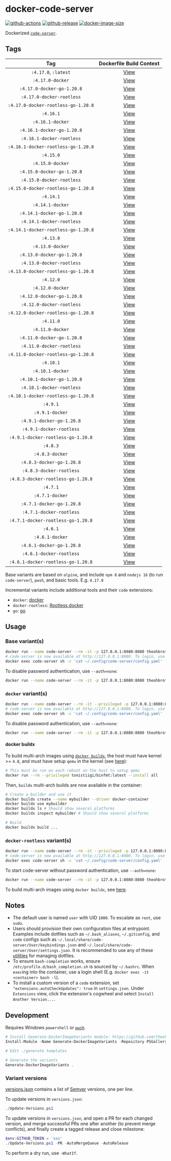 # docker-code-server

[![github-actions](https://github.com/theohbrothers/docker-code-server/workflows/ci-master-pr/badge.svg)](https://github.com/theohbrothers/docker-code-server/actions)
[![github-release](https://img.shields.io/github/v/release/theohbrothers/docker-code-server?style=flat-square)](https://github.com/theohbrothers/docker-code-server/releases/)
[![docker-image-size](https://img.shields.io/docker/image-size/theohbrothers/docker-code-server/latest)](https://hub.docker.com/r/theohbrothers/docker-code-server)

Dockerized [`code-server`](https://github.com/coder/code-server).

## Tags

| Tag | Dockerfile Build Context |
|:-------:|:---------:|
| `:4.17.0`, `:latest` | [View](variants/4.17.0) |
| `:4.17.0-docker` | [View](variants/4.17.0-docker) |
| `:4.17.0-docker-go-1.20.8` | [View](variants/4.17.0-docker-go-1.20.8) |
| `:4.17.0-docker-rootless` | [View](variants/4.17.0-docker-rootless) |
| `:4.17.0-docker-rootless-go-1.20.8` | [View](variants/4.17.0-docker-rootless-go-1.20.8) |
| `:4.16.1` | [View](variants/4.16.1) |
| `:4.16.1-docker` | [View](variants/4.16.1-docker) |
| `:4.16.1-docker-go-1.20.8` | [View](variants/4.16.1-docker-go-1.20.8) |
| `:4.16.1-docker-rootless` | [View](variants/4.16.1-docker-rootless) |
| `:4.16.1-docker-rootless-go-1.20.8` | [View](variants/4.16.1-docker-rootless-go-1.20.8) |
| `:4.15.0` | [View](variants/4.15.0) |
| `:4.15.0-docker` | [View](variants/4.15.0-docker) |
| `:4.15.0-docker-go-1.20.8` | [View](variants/4.15.0-docker-go-1.20.8) |
| `:4.15.0-docker-rootless` | [View](variants/4.15.0-docker-rootless) |
| `:4.15.0-docker-rootless-go-1.20.8` | [View](variants/4.15.0-docker-rootless-go-1.20.8) |
| `:4.14.1` | [View](variants/4.14.1) |
| `:4.14.1-docker` | [View](variants/4.14.1-docker) |
| `:4.14.1-docker-go-1.20.8` | [View](variants/4.14.1-docker-go-1.20.8) |
| `:4.14.1-docker-rootless` | [View](variants/4.14.1-docker-rootless) |
| `:4.14.1-docker-rootless-go-1.20.8` | [View](variants/4.14.1-docker-rootless-go-1.20.8) |
| `:4.13.0` | [View](variants/4.13.0) |
| `:4.13.0-docker` | [View](variants/4.13.0-docker) |
| `:4.13.0-docker-go-1.20.8` | [View](variants/4.13.0-docker-go-1.20.8) |
| `:4.13.0-docker-rootless` | [View](variants/4.13.0-docker-rootless) |
| `:4.13.0-docker-rootless-go-1.20.8` | [View](variants/4.13.0-docker-rootless-go-1.20.8) |
| `:4.12.0` | [View](variants/4.12.0) |
| `:4.12.0-docker` | [View](variants/4.12.0-docker) |
| `:4.12.0-docker-go-1.20.8` | [View](variants/4.12.0-docker-go-1.20.8) |
| `:4.12.0-docker-rootless` | [View](variants/4.12.0-docker-rootless) |
| `:4.12.0-docker-rootless-go-1.20.8` | [View](variants/4.12.0-docker-rootless-go-1.20.8) |
| `:4.11.0` | [View](variants/4.11.0) |
| `:4.11.0-docker` | [View](variants/4.11.0-docker) |
| `:4.11.0-docker-go-1.20.8` | [View](variants/4.11.0-docker-go-1.20.8) |
| `:4.11.0-docker-rootless` | [View](variants/4.11.0-docker-rootless) |
| `:4.11.0-docker-rootless-go-1.20.8` | [View](variants/4.11.0-docker-rootless-go-1.20.8) |
| `:4.10.1` | [View](variants/4.10.1) |
| `:4.10.1-docker` | [View](variants/4.10.1-docker) |
| `:4.10.1-docker-go-1.20.8` | [View](variants/4.10.1-docker-go-1.20.8) |
| `:4.10.1-docker-rootless` | [View](variants/4.10.1-docker-rootless) |
| `:4.10.1-docker-rootless-go-1.20.8` | [View](variants/4.10.1-docker-rootless-go-1.20.8) |
| `:4.9.1` | [View](variants/4.9.1) |
| `:4.9.1-docker` | [View](variants/4.9.1-docker) |
| `:4.9.1-docker-go-1.20.8` | [View](variants/4.9.1-docker-go-1.20.8) |
| `:4.9.1-docker-rootless` | [View](variants/4.9.1-docker-rootless) |
| `:4.9.1-docker-rootless-go-1.20.8` | [View](variants/4.9.1-docker-rootless-go-1.20.8) |
| `:4.8.3` | [View](variants/4.8.3) |
| `:4.8.3-docker` | [View](variants/4.8.3-docker) |
| `:4.8.3-docker-go-1.20.8` | [View](variants/4.8.3-docker-go-1.20.8) |
| `:4.8.3-docker-rootless` | [View](variants/4.8.3-docker-rootless) |
| `:4.8.3-docker-rootless-go-1.20.8` | [View](variants/4.8.3-docker-rootless-go-1.20.8) |
| `:4.7.1` | [View](variants/4.7.1) |
| `:4.7.1-docker` | [View](variants/4.7.1-docker) |
| `:4.7.1-docker-go-1.20.8` | [View](variants/4.7.1-docker-go-1.20.8) |
| `:4.7.1-docker-rootless` | [View](variants/4.7.1-docker-rootless) |
| `:4.7.1-docker-rootless-go-1.20.8` | [View](variants/4.7.1-docker-rootless-go-1.20.8) |
| `:4.6.1` | [View](variants/4.6.1) |
| `:4.6.1-docker` | [View](variants/4.6.1-docker) |
| `:4.6.1-docker-go-1.20.8` | [View](variants/4.6.1-docker-go-1.20.8) |
| `:4.6.1-docker-rootless` | [View](variants/4.6.1-docker-rootless) |
| `:4.6.1-docker-rootless-go-1.20.8` | [View](variants/4.6.1-docker-rootless-go-1.20.8) |

Base variants are based on `alpine`, and include `npm 8` and `nodejs 16` (to run `code-server`), `pwsh`, and basic tools. E.g. `4.17.0`

Incremental variants include additional tools and their `code` extensions:

- `docker`: [docker](https://docs.docker.com/engine/)
- `docker-rootless`: [Rootless docker](https://docs.docker.com/engine/security/rootless/)
- `go`: [go](https://go.dev)

## Usage

### Base variant(s)

```sh
docker run --name code-server --rm -it -p 127.0.0.1:8080:8080 theohbrothers/docker-code-server:4.17.0
# code-server is now available at http://127.0.0.1:8080. To login, use the password in the config file: --bind-addr=0.0.0.0:8080 --auth=none --disable-telemetry --disable-update-check
docker exec code-server sh -c 'cat ~/.config/code-server/config.yaml'
```

To disable password authentication, use `--auth=none`:

```sh
docker run --name code-server --rm -it -p 127.0.0.1:8080:8080 theohbrothers/docker-code-server:4.17.0 --bind-addr=0.0.0.0:8080 --auth=none --disable-telemetry --disable-update-check
```

### `docker` variant(s)

```sh
docker run --name code-server --rm -it --privileged -p 127.0.0.1:8080:8080 theohbrothers/docker-code-server:4.17.0-docker
# code-server is now available at http://127.0.0.1:8080. To login, use the password in the config file:
docker exec code-server sh -c 'cat ~/.config/code-server/config.yaml'
```

To disable password authentication, use `--auth=none`:

```sh
docker run --name code-server --rm -it -p 127.0.0.1:8080:8080 theohbrothers/docker-code-server:4.17.0-docker --bind-addr=0.0.0.0:8080 --auth=none --disable-telemetry --disable-update-check
```

#### docker buildx

To build multi-arch images using [`docker buildx`](https://docs.docker.com/engine/reference/commandline/buildx/), the host must have kernel >= `4.8`, and must have setup `qemu` in the kernel (see [here](https://github.com/docker/setup-qemu-action)):

```sh
# This must be run on each reboot on the host to setup qemu
docker run --rm --privileged tonistiigi/binfmt:latest --install all
```

Then, `buildx` multi-arch builds are now available in the container:

```sh
# Create a builder and use it
docker buildx create --name mybuilder --driver docker-container
docker buildx use mybuilder
docker buildx ls # Should show several platforms
docker buildx inspect mybuilder # Should show several platforms

# Build
docker buildx build ...
```

### `docker-rootless` variant(s)

```sh
docker run --name code-server --rm -it --privileged -p 127.0.0.1:8080:8080 theohbrothers/docker-code-server:4.17.0-docker-rootless
# code-server is now available at http://127.0.0.1:8080. To login, use the password in the config file:
docker exec code-server sh -c 'cat ~/.config/code-server/config.yaml'
```

To start code-server without password authentication, use `--auth=none`:

```sh
docker run --name code-server --rm -it -p 127.0.0.1:8080:8080 theohbrothers/docker-code-server:4.17.0-docker-rootless --bind-addr=0.0.0.0:8080 --auth=none --disable-telemetry --disable-update-check
```

To build multi-arch images using `docker buildx`, see [here](#docker-buildx).

## Notes

- The default user is named `user` with UID `1000`. To escalate as `root`, use `sudo`.
- Users should provision their own configuration files at entrypoint. Examples include dotfiles such as `~/.bash_aliases`, `~/.gitconfig`, and `code` configs such as `~/.local/share/code-server/User/keybindings.json` and `~/.local/share/code-server/User/settings.json`. It is recommended to use any of these [utilities](https://dotfiles.github.io/utilities/) for managing dotfiles.
- To ensure `bash-completion` works, ensure `/etc/profile.d/bash_completion.sh` is sourced by `~/.bashrc`. When `exec`ing into the container, use a login shell (E.g. `docker exec -it <container> bash -l`).
- To install a custom version of a `code` extension, set `"extensions.autoCheckUpdates": true` in `settings.json`. Under `Extensions` view, click the extension's cogwheel and select `Install Another Version...`.

## Development

Requires Windows `powershell` or [`pwsh`](https://github.com/PowerShell/PowerShell).

```powershell
# Install Generate-DockerImageVariants module: https://github.com/theohbrothers/Generate-DockerImageVariants
Install-Module -Name Generate-DockerImageVariants -Repository PSGallery -Scope CurrentUser -Force -Verbose

# Edit ./generate templates

# Generate the variants
Generate-DockerImageVariants .
```

### Variant versions

[versions.json](generate/definitions/versions.json) contains a list of [Semver](https://semver.org/) versions, one per line.

To update versions in `versions.json`:

```powershell
./Update-Versions.ps1
```

To update versions in `versions.json`, and open a PR for each changed version, and merge successful PRs one after another (to prevent merge conflicts), and finally create a tagged release and close milestone:

```powershell
$env:GITHUB_TOKEN = 'xxx'
./Update-Versions.ps1 -PR -AutoMergeQueue -AutoRelease
```

To perform a dry run, use `-WhatIf`.
